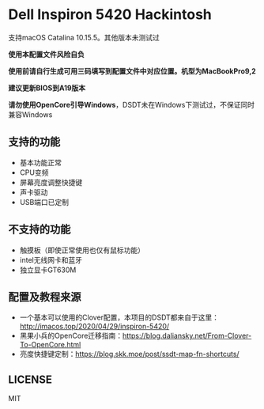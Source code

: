 # Dell Inspiron 5420 Hackintosh

支持macOS Catalina 10.15.5。其他版本未测试过

**使用本配置文件风险自负**

**使用前请自行生成可用三码填写到配置文件中对应位置。机型为MacBookPro9,2**

**建议更新BIOS到A19版本**

**请勿使用OpenCore引导Windows**，DSDT未在Windows下测试过，不保证同时兼容Windows

## 支持的功能

* 基本功能正常
* CPU变频
* 屏幕亮度调整快捷键
* 声卡驱动
* USB端口已定制

## 不支持的功能

* 触摸板（即使正常使用也仅有鼠标功能）
* intel无线网卡和蓝牙
* 独立显卡GT630M

## 配置及教程来源

* 一个基本可以使用的Clover配置，本项目的DSDT都来自于这里：<http://imacos.top/2020/04/29/inspiron-5420/>
* 黑果小兵的OpenCore迁移指南：<https://blog.daliansky.net/From-Clover-To-OpenCore.html>
* 亮度快捷键定制：<https://blog.skk.moe/post/ssdt-map-fn-shortcuts/>

## LICENSE

MIT

